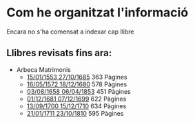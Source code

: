 # Com he organitzat l'informació

Encara no s'ha comensat a indexar cap llibre

## Llibres revisats fins ara:

- Arbeca Matrimonis
  - [15/01/1553 27/10/1685](https://arxiuenlinia.ahat.cat/Document/0000035734) 363 Pàgines
  - [16/05/1572 18/12/1680](https://arxiuenlinia.ahat.cat/Document/0000035733) 578 Pàgines
  - [03/08/1658 06/04/1853](https://arxiuenlinia.ahat.cat/Document/0000012126) 451 Pàgines
  - [01/12/1681 07/12/1699](https://arxiuenlinia.ahat.cat/Document/0000035732) 622 Pàgines
  - [13/09/1700 15/12/1710](https://arxiuenlinia.ahat.cat/Document/0000035393) 634 Pàgines
  - [21/01/1711 23/10/1810](https://arxiuenlinia.ahat.cat/Document/0000035394) 595 Pàgines